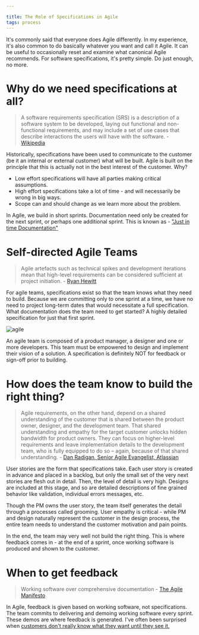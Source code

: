 ```yaml
---

title: The Role of Specifications in Agile
tags: process
---
```


It's commonly said that everyone does Agile differently. In my experience, it's also common to do 
basically whatever you want and call it Agile. It can be useful to occasionally reset and examine 
what canonical Agile recommends. For software specifications, it's pretty simple. Do just enough, 
no more.


# Why do we need specifications at all?

> A software requirements specification (SRS) is a description of a software system to be 
developed, laying out functional and non-functional requirements, and may include a set of use 
cases that describe interactions the users will have with the software.
    - [Wikipedia](https://en.wikipedia.org/wiki/Software_requirements_specification)


Historically, specifications have been used to communicate to the customer (be it an internal or 
external customer) what will be built. Agile is built on the principle that this is actually not in
the best interest of the customer. Why? 

- Low effort specifications will have all parties making critical assumptions.
- High effort specifications take a lot of time - and will necessarily be wrong in big ways.
- Scope can and should change as we learn more about the problem.

In Agile, we build in short sprints. Documentation need only be created for the next sprint, or 
perhaps one additional sprint. This is known as 
    - ["Just in time Documentation"](http://www.agileforall.com/2009/02/new-to-agile-remember-one-thing-just-enough-just-in-time/)
    
    
# Self-directed Agile Teams

> Agile artefacts such as technical spikes and development iterations mean that high-level 
requirements can be considered sufficient at project initiation. 
    - [Ryan Hewitt](http://www.batimes.com/articles/applying-agile-principles-to-requirement-analysis.html)

For agile teams, specifications exist so that the team knows what they need to build.
Because we are committing only to one sprint at a time, we have no need to project long-term dates
that would necessitate a full specification. What documentation does the team need to get started? 
A highly detailed specification for just that first sprint.

![agile](http://www.userstories.com/system/product_image/file/980/Feedback_Flow-original.png?1392328012)

An agile team is composed of a product manager, a designer and one or more developers. This team 
must be empowered to design and implement their vision of a solution. A specification is definitely
NOT for feedback or sign-off prior to building. 
    
    
# How does the team know to build the right thing?

> Agile requirements, on the other hand, depend on a shared understanding of the customer that is 
shared between the product owner, designer, and the development team. That shared understanding and 
empathy for the target customer unlocks hidden bandwidth for product owners. They can focus on 
higher-level requirements and leave implementation details to the development team, who is fully 
equipped to do so – again, because of that shared understanding.
    - [Dan Radigan, Senior Agile Evangelist, Atlassian](https://www.atlassian.com/agile/requirements/)

User stories are the form that specifications take. Each user story is created in advance and 
placed in a backlog, but only the small set of the very next stories are flesh out in detail. Then,
the level of detail is very high. Designs are included at this stage, and so are detailed 
descriptions of fine grained behavior like validation, individual errors messages, etc.
 
Though the PM owns the user story, the team itself generates the detail through a processes called
grooming. User empathy is critical - while PM and design naturally represent the customer in the 
design process, the entire team needs to understand the customer motivation and pain points. 

In the end, the team may very well not build the right thing. This is where feedback comes in - at
the end of a sprint, once working software is produced and shown to the customer.
    
    
# When to get feedback

> Working software over comprehensive documentation
    - [The Agile Manifesto](http://agilemanifesto.org/)

In Agile, feedback is given based on working software, not specifications. The team commits to 
delivering and demoing working software every sprint. These demos are where feedback is generated. 
I've often been surprised when [customers don't really know what they want until they see it.](http://haacked.com/archive/2005/08/17/misunderstanding-agile-design.aspx/)
